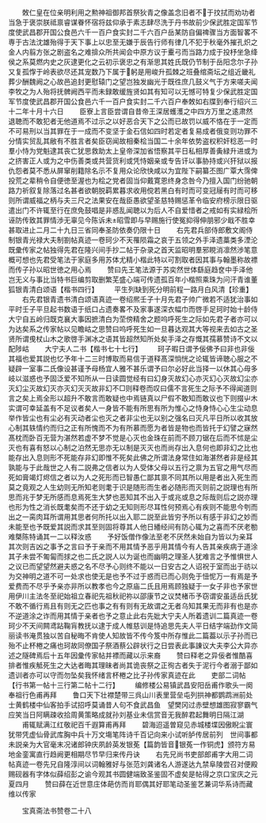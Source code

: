 <!-- { "loadSidebar": true } -->
　　敇仁皇在位亲明利用之勲神祖御邦首祭狄青之像盖念旧者不于抆拭而劝功者当急于褒崇朕祗禀睿谋眷怀宿将兹仰承于素志肆尽洗于丹书故前少保武胜定国军节度使武昌郡开国公食邑六千一百户食实封二千六百户岳某防自偏禆骤当方面智畧不専于古法沈雄殆得于天下事上以忠至无嫌于辰告行师有律几不犯于秋毫外摧孔炽之金人内翦方张之剧盗名之难揜众所共闻会中原方议于櫜弓而当路力成于投杼坐急绛侯之系莫燃内史之灰逮更化之云初示褒忠之有渐思其姓氏既仍节制于岳阳念尔子孙又复孤惸于岭表欲尽还其宠数乃下属于躬是用峻升孤棘之班叠绾斋坛之组近畿礼葬少酬魏阙之心故邑追封更慰辕门之望岂独发幽光于既徃庶几鼓义气于方来嗟夫闻李牧之为人殆将抚髀阙西平而未録敢缓旌贤如其有知可以无憾可特复少保武胜定国军节度使武昌郡开国公食邑六千一百户食实封二千六百户奉敇如右牒到奉行绍兴三十二年十月十六日
　　臣寮上言臣尝谓自昔帝王深居蠖濩之中四方万里之逺肃然退聴而不敢犯者无他道焉不过示之以好恶合天下之公而已故罚以威不恪在于一定而不可易刑以当其罪在于一成而不变坚于金石信如四时若定者复易成者俄变则功罪不分情实贸乱其敝有不胜言者矣臣窃闻故相秦桧当国二十余年依势盗权积奸稔恶一时羣小恃为党魁逮其丧亡犹思救助太上皇帝深加省悟察其平日私相厚善夤緑升进或为之挤害正人或为之中伤善类或共营货利或凭恃姻亲或专告讦以事胁持或兴犴狱以报仇怨者莫不悉从屏窜削籍除名示不复用众论欣快咸以为宜陛下嗣纂丕图广覃大霈俾投荒之辈稍令自便徳至渥也为桧之党者固当仰戴寛恩终身念咎今乃擅入国门纷驰朝路力祈叙复除落过名甚者欲朝脱羁累暮求收用傥若黑白有时而可变冠屦有时而可移则所谓威福之柄与夫三尺之法果安在哉臣愚欲望圣慈特赐惩革令临安府榜示限日驱遣出门不许辄至行在庶免鼓唱是非惑乱闻聴以为后人不自爱惜者之戒如有实緑桧所诬防传致其罪情渉无辜见今陈诉未昭雪即与早赐施行使冤抑得伸朋邪少戢不胜幸甚取进止二月二十九日三省同奉圣防依奏仍限十日
　　右先君兵部侍郎敷文阁侍制银青光禄大夫制劄帖真迹一卷珂少不天罹陨霜之哀于五领之外手泽遗藁类多湮沦既彚传家之帖独得先君在隆兴间手抄二帖于杂录之首天监昭明羣邪睍消凛然渉笔意概可想也先君受笔法于家庭多用苏体尤精小楷此特以可割取者因其事与翰墨称故褾而传子孙以昭世徳之用心焉
　　赞曰先王笔法源于苏奕然世体繇庭趋奁中手泽他岂无义与事比当特书巨编剪取删繁芜盛心端可传遗孤百年小楷照乘珠为问汗青谁董狐银青清白颂语【楷书四行】
　　平生列缺到死分明前程一路月白风清【珍重】
　　右先君银青遗书清白颂语真迹一卷绍熈壬子十月先君子帅广微若不适犹治事如平时壬子平旦起书数语于纸口占遗奏畧不及家事遂深衣幅巾而啓手足珂时始十龄侍大宁自五岭归既克襄大事因摭清白为茔傍精舍之题呜呼死生之际如先君子者亦可以为达矣系之传家帖以见瞻岵之思赞曰呜呼死生如一旦暮达观其大等视来去如古之圣贤所谓曵杖山木之歌啓手渊冰之语其皆超然知所处矣手泽之存慨其孺慕赞诗不文以配陟岵
　　大宁夫人二书【楷书七十七行】
　　珂子暇日谓予佞佛予曰非也非佞其福也爱其説也忆予年十二三时博取而易信于道释髙深惝恍之论辄皆谛聴心服之不疑辟一室事二氏像设甚谨予母杨宜人雅不甚乐谓予曰尔必好此当择一以休其心毋多岐以滋惑也予固泛爱不知所从一日读圆觉经有曰幻身灭故幻心亦灭幻心灭故幻尘亦灭幻尘灭故幻灭亦灭幻灭灭故非幻不□则释卷而叹曰儒不言死生之际予不得闻道则言之矣上焉全形以超升不敢言而敢疑也中焉链真以尸假不敢知而敢议也下则掇屮木实谓可幸延盖有不足议者矣人一身皆不能有所思有所为惟心之恃身恃心心生尘动息举作皆尘也有尘必有灭动者尘也灭之者非尘也无以别之强名曰灭凡平日所以收其放心制其轶情约而归之正有所愧而不为有所慕而愿为者皆是物也而皆托于幻譬之寐然髙枕而卧百无营为湛然若虚不梦不觉是心灭也金珠在前而不顾刀锯在后而不怵是尘灭也有喜有怒以心制之泊然无思亦无以制是灭灭也而尚存出入息何也即非幻之比也能存出入息则形不死能存非幻即惟不死矣此佛之所谓法身常住如海湛然者非是经其孰能与于此哉世之人有二説弗之信者以为人受体父母以五行之禀为五官之用气尽而死如膏竭灯烬信之者以为人之死形而已智愚仁鄙其禀不同其所以用是者出入死生而莫之竟观之人生幼则无所知老则耄于识是随形而生者必随形而灭则前之説理也有所思而兆于梦无所感而息焉死生大梦也恶知其不出入于或兆或息之际哉则后之説亦理也形为性之消长既耄矣而不还于幼之无知则形尽耳性何预焉心有疾则不能思今刳而出之一脔肉耳所谓用其思者何所托以出入耶二説至此皆穷予所以有感于非幻之妙而未能至也予既爱其説而求其至则固将尊其人他日繙经间有防心辄为之喜而不厌老勌难槩陈特诵其一二以释汝惑
　　予好饭僧作像法至老不厌然未始自为皆以为亲耳其次则吉凶之事予之言曰予于亲而不用其情予恶乎用其情今有人告其亲疾病于道涂其子未尝不匍匐而捄之也二氏之説人以为诞也而幽明之理圣人犹难言之予惟惧世人之议已而望望然避夫惑之名不尽予心则终不能以一日安古之人诏祝于室而出于祊以为交神明之道不可一处求也使无是也予不过于惑而已而心则免于忸怩万一有焉是予爱费而不尽乎予亲亦非所以教孝也今之原庙二氏且用焉顾独疑于一女子非也予家世用伊川主法冬至祀始祖立春祀先祖秋祀祢以邵康节之议焚楮币予窃谓安虽适岳氏犹不敢不循行焉且有则无之匹也事之有有则有无故谓之无者乌知其果无而非有也是亦不逆道涂之诈而用其情于亲者也予之意止此右先妣大宁夫人所着遗训二篇真迹一卷珂少不天间闗鸢跕鞠肓教抚以逮于成人帷慈训是恃追思先夫人平日结字端劲作文简丽读书淹贯独以苦自秘晦不肯使人知故皆不传今笈中所存惟此二篇葢以示子孙而已殆不止杯棬之痛也珂故同僚国子祭酒蔡公辟状行之日尝表此事諌议大夫李公大异亦述之隧碑焉后十五年因彚传家帖并褾而藏以示来裔
　　赞曰释老之异佞者惟酷喜排者惟疾觝死生之大达者晦其理昧者尚其诡丧祭之正徇古者失于泥行今者溺于鄙如遗训者亦可以守而勿坠矣我怀绪言杯棬之比子孙传家真迹在此
　　吏部二词帖【行书第一帖十三行第二帖十二行】
　　编修楼公易镇武昌安阳岳甫作歌头一阕奉祖行色甫再拜
　　鲁口天下壮襟楚带三呉山川表里营垒屯列拱神都鹦鹉洲前处士黄鹤楼中仙客拍手试招呼莫诵昔人句不食武昌鱼　望樊冈过赤壁想雄图寂寥霸气应笑当日阿瞒疎收拾周黄策略成就孙刘基业未信赏音无我醉君起舞明日隔江湖
　　甫辄赋满江红敬祀百千遐算甫再拜
　　碧海迢遥曽窥见赤城楼堞因傲睨尘寰犹带凭虚仙骨武库胸中兵十万文塲笔阵诗千百记向来小试听胪传居前列　世间事都未説亲为大官毫末况诸郎钟庆夙龄英发银莬【篇韵皆音银菟一作铜虎】颁符方易地金銮寓直行趋阙更相期尽节早归来传丹诀
　　右先兄尚书吏部郎甫字大用二词帖真迹一卷先兄自隆淳间以词翰雅好与张范刘龚诸名人游遂达九禁阜陵尝召对便殿赐砚器有字体似薛绍彭之谕今观其书圆健端致圣鉴固不虚矣是帖得之京口宝庆之元夏四月
　　赞曰薛在近世意庄体葩仿而肖耶偶其好耶笔动圣鉴艺兼词华系诗而藏维以传家

　　宝真斋法书赞卷二十八
